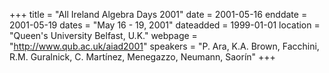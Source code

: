 +++
title = "All Ireland Algebra Days 2001"
date = 2001-05-16
enddate = 2001-05-19
dates = "May 16 - 19, 2001"
dateadded = 1999-01-01
location = "Queen's University Belfast, U.K."
webpage = "http://www.qub.ac.uk/aiad2001"
speakers = "P. Ara, K.A. Brown, Facchini, R.M. Guralnick, C. Martínez, Menegazzo, Neumann, Saorín"
+++
